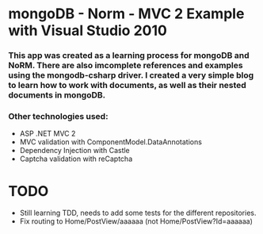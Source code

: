
mongoDB - Norm - MVC 2 Example with Visual Studio 2010
======================================================

### This app was created as a learning process for mongoDB and NoRM. There are also imcomplete references and examples using the mongodb-csharp driver. I created a very simple blog to learn how to work with documents, as well as their nested documents in mongoDB.

### Other technologies used:

- ASP .NET MVC 2
- MVC validation with ComponentModel.DataAnnotations
- Dependency Injection with Castle
- Captcha validation with reCaptcha


TODO
====
- Still learning TDD, needs to add some tests for the different repositories.
- Fix routing to Home/PostView/aaaaaa (not Home/PostView?Id=aaaaaa)
